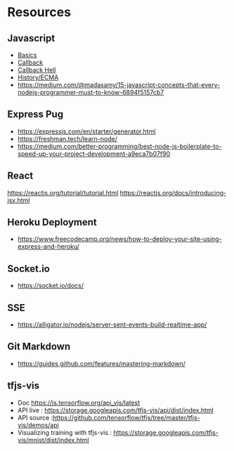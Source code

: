# Resources
## Javascript
* [Basics](https://javascript.info/)
* [Callback](https://codeburst.io/javascript-what-the-heck-is-a-callback-aba4da2deced)
* [Callback Hell](https://medium.com/@js_tut/the-great-escape-from-callback-hell-3006fa2c82e)
* [History/ECMA](https://medium.com/@madasamy/javascript-brief-history-and-ecmascript-es6-es7-es8-features-673973394df4)
* https://medium.com/@madasamy/15-javascript-concepts-that-every-nodejs-programmer-must-to-know-6894f5157cb7

## Express Pug
* https://expressjs.com/en/starter/generator.html
* https://freshman.tech/learn-node/
* https://medium.com/better-programming/best-node-js-boilerplate-to-speed-up-your-project-development-a9eca7b07f90

## React
https://reactjs.org/tutorial/tutorial.html
https://reactjs.org/docs/introducing-jsx.html
## Heroku Deployment
* https://www.freecodecamp.org/news/how-to-deploy-your-site-using-express-and-heroku/

## Socket.io
* https://socket.io/docs/

## SSE
* https://alligator.io/nodejs/server-sent-events-build-realtime-app/

## Git Markdown
* https://guides.github.com/features/mastering-markdown/

## tfjs-vis
* Doc https://js.tensorflow.org/api_vis/latest
* API live : https://storage.googleapis.com/tfjs-vis/api/dist/index.html
* API source :https://github.com/tensorflow/tfjs/tree/master/tfjs-vis/demos/api
* Visualizing training with tfjs-vis : https://storage.googleapis.com/tfjs-vis/mnist/dist/index.html

